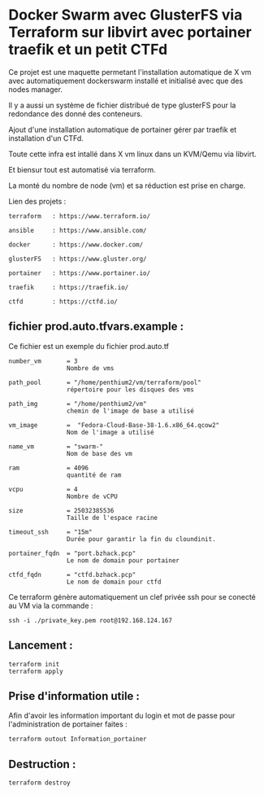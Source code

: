 # Docker Swarm avec GlusterFS via Terraform sur libvirt avec portainer traefik et un petit CTFd

Ce projet est une maquette permetant l'installation automatique de X vm avec automatiquement dockerswarm installé et initialisé avec que des nodes manager.

Il y a aussi un système de fichier distribué de type glusterFS pour la redondance des donné des conteneurs.

Ajout d'une installation automatique de portainer gérer par traefik et installation d'un CTFd.

Toute cette infra est intallé dans X vm linux dans un KVM/Qemu via libvirt.

Et biensur tout est automatisé via terraform.

La monté du nombre de node (vm) et sa réduction est prise en charge.

Lien des projets :

    terraform   : https://www.terraform.io/

    ansible     : https://www.ansible.com/

    docker      : https://www.docker.com/

    glusterFS   : https://www.gluster.org/

    portainer   : https://www.portainer.io/

    traefik     : https://traefik.io/

    ctfd        : https://ctfd.io/

## fichier prod.auto.tfvars.example :

Ce fichier est un exemple du fichier prod.auto.tf

    number_vm       = 3
                    Nombre de vms

    path_pool       = "/home/penthium2/vm/terraform/pool"
                    répertoire pour les disques des vms

    path_img        = "/home/penthium2/vm"
                    chemin de l'image de base a utilisé

    vm_image        =  "Fedora-Cloud-Base-38-1.6.x86_64.qcow2"
                    Nom de l'image a utilisé

    name_vm         = "swarm-"
                    Nom de base des vm

    ram             = 4096
                    quantité de ram

    vcpu            = 4
                    Nombre de vCPU

    size            = 25032385536
                    Taille de l'espace racine

    timeout_ssh     = "15m"
                    Durée pour garantir la fin du cloundinit.

    portainer_fqdn  = "port.bzhack.pcp"
                    Le nom de domain pour portainer

    ctfd_fqdn       = "ctfd.bzhack.pcp"
                    Le nom de domain pour ctfd

Ce terraform génère automatiquement un clef privée ssh pour se conecté au VM via la commande : 

    ssh -i ./private_key.pem root@192.168.124.167

## Lancement :

    terraform init
    terraform apply

## Prise d'information utile :

Afin d'avoir les information important du login et mot de passe pour l'administration de portainer faites : 

    terraform outout Information_portainer

## Destruction :

    terraform destroy
